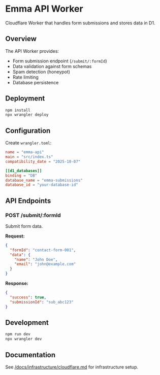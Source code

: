 # Emma API Worker

Cloudflare Worker that handles form submissions and stores data in D1.

## Overview

The API Worker provides:
- Form submission endpoint (`/submit/:formId`)
- Data validation against form schemas
- Spam detection (honeypot)
- Rate limiting
- Database persistence

## Deployment

```bash
npm install
npx wrangler deploy
```

## Configuration

Create `wrangler.toml`:

```toml
name = "emma-api"
main = "src/index.ts"
compatibility_date = "2025-10-07"

[[d1_databases]]
binding = "DB"
database_name = "emma-submissions"
database_id = "your-database-id"
```

## API Endpoints

### POST /submit/:formId

Submit form data.

**Request:**
```json
{
  "formId": "contact-form-001",
  "data": {
    "name": "John Doe",
    "email": "john@example.com"
  }
}
```

**Response:**
```json
{
  "success": true,
  "submissionId": "sub_abc123"
}
```

## Development

```bash
npm run dev
npx wrangler dev
```

## Documentation

See [/docs/infrastructure/cloudflare.md](../../docs/infrastructure/cloudflare.md) for infrastructure setup.
